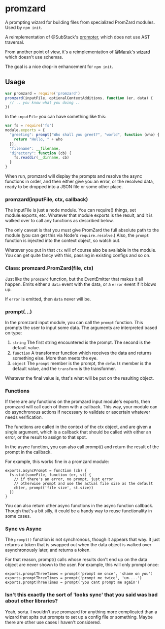 # promzard

A prompting wizard for building files from specialized PromZard modules.
Used by `npm init`.

A reimplementation of @SubStack's
[prompter](https://github.com/substack/node-prompter), which does not
use AST traversal.

From another point of view, it's a reimplementation of
[@Marak](https://github.com/marak)'s
[wizard](https://github.com/Marak/wizard) which doesn't use schemas.

The goal is a nice drop-in enhancement for `npm init`.










<extoc></extoc>

## Usage

```javascript
var promzard = require('promzard')
promzard(inputFile, optionalContextAdditions, function (er, data) {
  // .. you know what you doing ..
})
```

In the `inputFile` you can have something like this:

```javascript
var fs = require('fs')
module.exports = {
  "greeting": prompt("Who shall you greet?", "world", function (who) {
    return "Hello, " + who
  }),
  "filename": __filename,
  "directory": function (cb) {
    fs.readdir(__dirname, cb)
  }
}
```

When run, promzard will display the prompts and resolve the async
functions in order, and then either give you an error, or the resolved
data, ready to be dropped into a JSON file or some other place.


### promzard(inputFile, ctx, callback)

The inputFile is just a node module.  You can require() things, set
module.exports, etc.  Whatever that module exports is the result, and it
is walked over to call any functions as described below.

The only caveat is that you must give PromZard the full absolute path
to the module (you can get this via Node's `require.resolve`.)  Also,
the `prompt` function is injected into the context object, so watch out.

Whatever you put in that `ctx` will of course also be available in the
module.  You can get quite fancy with this, passing in existing configs
and so on.

### Class: promzard.PromZard(file, ctx)

Just like the `promzard` function, but the EventEmitter that makes it
all happen.  Emits either a `data` event with the data, or a `error`
event if it blows up.

If `error` is emitted, then `data` never will be.

### prompt(...)

In the promzard input module, you can call the `prompt` function.
This prompts the user to input some data.  The arguments are interpreted
based on type:

1. `string`  The first string encountered is the prompt.  The second is
   the default value.
2. `function` A transformer function which receives the data and returns
   something else.  More than meets the eye.
3. `object` The `prompt` member is the prompt, the `default` member is
   the default value, and the `transform` is the transformer.

Whatever the final value is, that's what will be put on the resulting
object.

### Functions

If there are any functions on the promzard input module's exports, then
promzard will call each of them with a callback.  This way, your module
can do asynchronous actions if necessary to validate or ascertain
whatever needs verification.

The functions are called in the context of the ctx object, and are given
a single argument, which is a callback that should be called with either
an error, or the result to assign to that spot.

In the async function, you can also call prompt() and return the result
of the prompt in the callback.

For example, this works fine in a promzard module:

```
exports.asyncPrompt = function (cb) {
  fs.stat(someFile, function (er, st) {
    // if there's an error, no prompt, just error
    // otherwise prompt and use the actual file size as the default
    cb(er, prompt('file size', st.size))
  })
}
```

You can also return other async functions in the async function
callback.  Though that's a bit silly, it could be a handy way to reuse
functionality in some cases.

### Sync vs Async

The `prompt()` function is not synchronous, though it appears that way.
It just returns a token that is swapped out when the data object is
walked over asynchronously later, and returns a token.

For that reason, prompt() calls whose results don't end up on the data
object are never shown to the user.  For example, this will only prompt
once:

```
exports.promptThreeTimes = prompt('prompt me once', 'shame on you')
exports.promptThreeTimes = prompt('prompt me twice', 'um....')
exports.promptThreeTimes = prompt('you cant prompt me again')
```

### Isn't this exactly the sort of 'looks sync' that you said was bad about other libraries?

Yeah, sorta.  I wouldn't use promzard for anything more complicated than
a wizard that spits out prompts to set up a config file or something.
Maybe there are other use cases I haven't considered.
